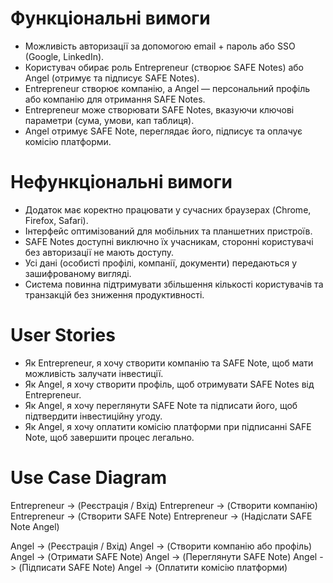 # Функціональні вимоги

- Можливість авторизації за допомогою email + пароль або SSO (Google, LinkedIn).
- Користувач обирає роль Entrepreneur (створює SAFE Notes) або Angel (отримує та підписує SAFE Notes).
- Entrepreneur створює компанію, а Angel — персональний профіль або компанію для отримання SAFE Notes.
- Entrepreneur може створювати SAFE Notes, вказуючи ключові параметри (сума, умови, кап таблиця).
- Angel отримує SAFE Note, переглядає його, підписує та оплачує комісію платформи.

# Нефункціональні вимоги

- Додаток має коректно працювати у сучасних браузерах (Chrome, Firefox, Safari).
- Інтерфейс оптимізований для мобільних та планшетних пристроїв.
- SAFE Notes доступні виключно їх учасникам, сторонні користувачі без авторизації не мають доступу.
- Усі дані (особисті профілі, компанії, документи) передаються у зашифрованому вигляді.
- Система повинна підтримувати збільшення кількості користувачів та транзакцій без зниження продуктивності.

# User Stories

- Як Entrepreneur, я хочу створити компанію та SAFE Note, щоб мати можливість залучати інвестиції.
- Як Angel, я хочу створити профіль, щоб отримувати SAFE Notes від Entrepreneur.
- Як Angel, я хочу переглянути SAFE Note та підписати його, щоб підтвердити інвестиційну угоду.
- Як Angel, я хочу оплатити комісію платформи при підписанні SAFE Note, щоб завершити процес легально.

# Use Case Diagram

Entrepreneur -> (Реєстрація / Вхід)
Entrepreneur -> (Створити компанію)
Entrepreneur -> (Створити SAFE Note)
Entrepreneur -> (Надіслати SAFE Note Angel)

Angel -> (Реєстрація / Вхід)
Angel -> (Створити компанію або профіль)
Angel -> (Отримати SAFE Note)
Angel -> (Переглянути SAFE Note)
Angel -> (Підписати SAFE Note)
Angel -> (Оплатити комісію платформи)
